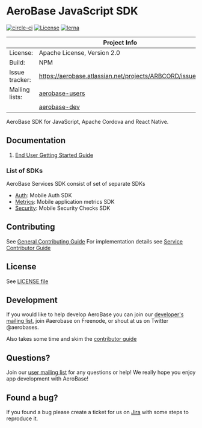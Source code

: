 # AeroBase JavaScript SDK

[![circle-ci](https://img.shields.io/circleci/project/github/aerobase/aerobase-js-sdk/master.svg)](https://circleci.com/gh/aerobase/aerobase-js-sdk)
[![License](https://img.shields.io/badge/-Apache%202.0-blue.svg)](https://opensource.org/s/Apache-2.0)
[![lerna](https://img.shields.io/badge/maintained%20with-lerna-cc00ff.svg)](https://lernajs.io/)

|                 | Project Info                                                     |
| --------------- | ---------------------------------------------------------------- |
| License:        | Apache License, Version 2.0                                      |
| Build:          | NPM                                                              |
| Issue tracker:  | https://aerobase.atlassian.net/projects/ARBCORD/issues/                        |
| Mailing lists:  | [aerobase-users](http://aerobase-users.62586.n8.nabble.com/)   |
|                 | [aerobase-dev](https://groups.google.com/forum/#!forum/aerobase) |

AeroBase SDK for JavaScript, Apache Cordova and React Native.

## Documentation

1. [End User Getting Started Guide](./docs/modules/getting-started/pages/getting-started.adoc)


### List of SDKs

AeroBase Services SDK consist of set of separate SDKs

- [Auth](./docs/auth/README.adoc): Mobile Auth SDK
- [Metrics](./docs/modules/getting-started/pages/metrics.adoc): Mobile application metrics SDK
- [Security](./docs/modules/getting-started/pages/security.adoc): Mobile Security Checks SDK

## Contributing

See [General Contributing Guide](./CONTRIBUTING.md)
For implementation details see [Service Contributor Guide](./docs/contrib/contributing-guide.adoc)

## License

 See [LICENSE file](./LICENSE)


## Development

If you would like to help develop AeroBase you can join our [developer's mailing list](https://groups.google.com/forum/#!forum/aerobase), join #aerobase on Freenode, or shout at us on Twitter @aerobases.

Also takes some time and skim the [contributor guide](CONTRIBUTING.md)

## Questions?

Join our [user mailing list](https://groups.google.com/forum/#!forum/aerobase) for any questions or help! We really hope you enjoy app development with AeroBase!

## Found a bug?

If you found a bug please create a ticket for us on [Jira](https://aerobase.atlassian.net/projects/ARBJS/issues/) with some steps to reproduce it.

